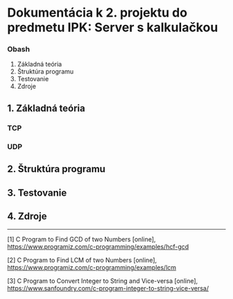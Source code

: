 # Dokumentácia k 2. projektu do predmetu IPK: Server s kalkulačkou

### Obash

1. <a id="#basic_theory">Základná teória</a>
2. <a id="#program_structure">Štruktúra programu</a>
3. <a id=#testing>Testovanie</a>
4. <a id="#sources">Zdroje</a>

## <span id="basic_theory">1. Základná teória</span>

### TCP

### UDP

## <span id="program_structure">2. Štruktúra programu</span>

## <span id="testing">3. Testovanie</span>

## <span id="sources">4. Zdroje</span>

<hr>

<a id="1">[1]</a> C Program to Find GCD of two Numbers \[online\], https://www.programiz.com/c-programming/examples/hcf-gcd

<a id="2">[2]</a> C Program to Find LCM of two Numbers \[online\], https://www.programiz.com/c-programming/examples/lcm

<a id="3">[3]</a> C Program to Convert Integer to String and Vice-versa \[online\], https://www.sanfoundry.com/c-program-integer-to-string-vice-versa/
